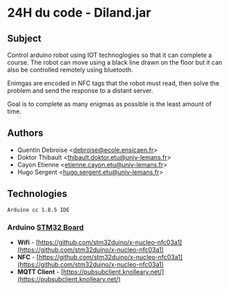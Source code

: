 # 24H du code - Diland.jar                                                                                                                                                                   ## Subject Control arduino robot using IOT technoglogies so that it can complete a course.The robot can move using a black line drawn on the floor but it can also be controlled remotely using bluetooth.Enimgas are encoded in NFC tags that the robot must read, then solve the problem and send the response to a distant server.Goal is to complete as many enigmas as possible is the least amount of time.## Authors- Quentin Debroise <<debroise@ecole.ensicaen.fr>>- Doktor Thibault <<thibault.doktor.etu@univ-lemans.fr>>- Cayon Etienne <<etienne.cayon.etu@univ-lemans.fr>>- Hugo Sergent <<hugo.sergent.etu@univ-lemans.fr>>     ## Technologies     Arduino cc 1.8.5 IDE ### Arduino [STM32 Board](https://github.com/stm32duino)- **Wifi** - [https://github.com/stm32duino/x-nucleo-nfc03a1](https://github.com/stm32duino/x-nucleo-nfc03a1)- **NFC** - [https://github.com/stm32duino/x-nucleo-nfc03a1](https://github.com/stm32duino/x-nucleo-nfc03a1)- **MQTT Client** - [https://pubsubclient.knolleary.net/](https://pubsubclient.knolleary.net/)
